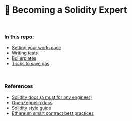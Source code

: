 # 👾 Becoming a Solidity Expert

<br>

### In this repo:


* [Setting your workspace](https://github.com/bt3gl-labs/Blockchain-Development-and-Security/tree/main/Solidity-Expert/Setting-Workspace)
* [Writing tests](https://github.com/bt3gl-labs/Blockchain-Development-and-Security/tree/main/Solidity-Expert/Writing-Tests)
* [Bolierplates](https://github.com/bt3gl-labs/Blockchain-Development-and-Security/tree/main/Solidity-Expert/Boilerplates)
* [Tricks to save gas](https://github.com/bt3gl-labs/Blockchain-Development-and-Security/tree/main/Solidity-Expert/Tricks-to-save-gas)



<br>


### References

* [Solidity docs (a must for any engineer)](https://docs.soliditylang.org/en/v0.8.12/)
* [OpenZeppelin docs](https://docs.openzeppelin.com/)
* [Solidity style guide](https://docs.soliditylang.org/en/latest/style-guide.html)
* [Ethereum smart contract best practices](https://consensys.github.io/smart-contract-best-practices/)

<br>
